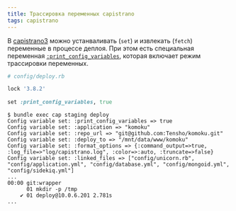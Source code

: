 ```yaml
---
title: Трассировка переменных capistrano 
tags: capistrano
---
```


В [capistrano3](http://capistranorb.com) можно устанваливать (`set`) и извлекать (`fetch`) переменные в процессе деплоя. При этом есть специальная переменная [`:print_config_variables`](https://github.com/capistrano/capistrano/blob/master/lib/capistrano/configuration/variables.rb#L107), которая включает режим трассировки переменных.
```ruby
# config/deploy.rb

lock '3.8.2'
 
set :print_config_variables, true
```

```
$ bundle exec cap staging deploy
Config variable set: :print_config_variables => true
Config variable set: :application => "komoku"
Config variable set: :repo_url => "git@github.com:Tensho/komoku.git"
Config variable set: :deploy_to => "/mnt/data/www/komoku"
Config variable set: :format_options => {:command_output=>true, :log_file=>"log/capistrano.log", :color=>:auto, :truncate=>false}
Config variable set: :linked_files => ["config/unicorn.rb", "config/application.yml", "config/database.yml", "config/mongoid.yml", "config/sidekiq.yml"]
...
00:00 git:wrapper
      01 mkdir -p /tmp
    ✔ 01 deploy@10.0.6.201 2.781s
...
```
